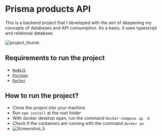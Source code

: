 # Prisma products API

This is a backend project that I developed with the aim of deepening my concepts of databases and API consumption. As a basis, it uses typescript and relational database.

![project_thumb](https://github.com/user-attachments/assets/7347a240-82c4-47ab-9cae-82fd540cb33b)

## Requirements to run the project

- [`NodeJS`](https://nodejs.org/pt)
- [`Postman`](https://www.postman.com/downloads/)
- [`Docker`](https://www.docker.com/products/docker-desktop/) 

## How to run the project?

- Clone the project into your machine
- Run ```npm install``` at the root folder
- With docker desktop open, run the command ```docker-compose up -d```
- Check if the containers are running with the command ```docker ps```
- ![Screenshot_5](https://github.com/user-attachments/assets/f4095e72-604b-436a-96e0-360312a1ad67)
